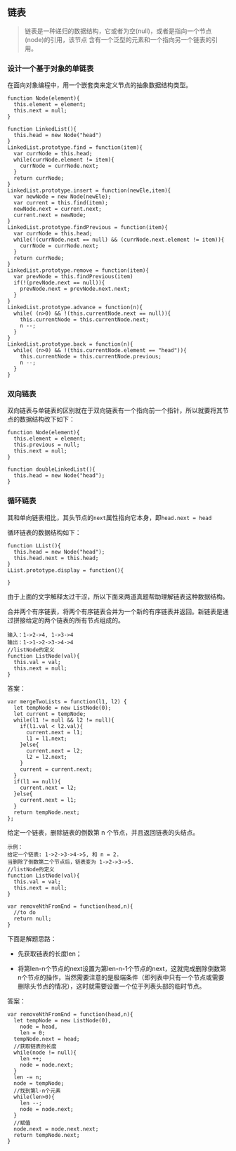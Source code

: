 ## 链表

>链表是一种递归的数据结构，它或者为空(null)，或者是指向一个节点(node)的引用，该节点
含有一个泛型的元素和一个指向另一个链表的引用。

### 设计一个基于对象的单链表

在面向对象编程中，用一个嵌套类来定义节点的抽象数据结构类型。
```angularjs
function Node(element){
  this.element = element;
  this.next = null;
}
```

```angularjs
function LinkedList(){
  this.head = new Node("head")
}
LinkedList.prototype.find = function(item){
  var currNode = this.head;
  while(currNode.element != item){
    currNode = currNode.next;
  }
  return currNode;
}
LinkedList.prototype.insert = function(newEle,item){
  var newNode = new Node(newEle);
  var current = this.find(item);
  newNode.next = current.next;
  current.next = newNode;
}
LinkedList.prototype.findPrevious = function(item){
  var currNode = this.head;
  while(!(currNode.next == null) && (currNode.next.element != item)){
    currNode = currNode.next;
  }
  return currNode;
}
LinkedList.prototype.remove = function(item){
  var prevNode = this.findPrevious(item)
  if(!(prevNode.next == null)){
    prevNode.next = prevNode.next.next;
  }
}
LinkedList.prototype.advance = function(n){
  while( (n>0) && !(this.currentNode.next == null)){
    this.currentNode = this.currentNode.next;
    n --;
  }
}
LinkedList.prototype.back = function(n){
  while( (n>0) && !(this.currentNode.element == "head")){
    this.currentNode = this.currentNode.previous;
    n --;
  }
}
```

### 双向链表

双向链表与单链表的区别就在于双向链表有一个指向前一个指针，所以就要将其节点的数据结构改下如下：

```
function Node(element){
  this.element = element;
  this.previous = null;
  this.next = null;
}
```

```
function doubleLinkedList(){
  this.head = new Node("head");
}
```

### 循环链表

其和单向链表相比，其头节点的```next```属性指向它本身，即```head.next = head```

循环链表的数据结构如下：

```
function LList(){
  this.head = new Node("head");
  this.head.next = this.head;
}
LList.prototype.display = function(){

}
```

由于上面的文字解释太过干涩，所以下面来两道真题帮助理解链表这种数据结构。

合并两个有序链表，将两个有序链表合并为一个新的有序链表并返回。新链表是通过拼接给定的两个链表的所有节点组成的。 
```
输入：1->2->4, 1->3->4
输出：1->1->2->3->4->4
//listNode的定义
function ListNode(val){
  this.val = val;
  this.next = null;
}
```

答案：
```
var mergeTwoLists = function(l1, l2) {
  let tempNode = new ListNode(0);
  let current = tempNode;
  while(l1 != null && l2 != null){
    if(l1.val < l2.val){
      current.next = l1;
      l1 = l1.next;
    }else{
      current.next = l2;
      l2 = l2.next;
    }
    current = current.next;
  }
  if(l1 == null){
    current.next = l2;
  }else{
    current.next = l1;
  }
  return tempNode.next;
};
```

给定一个链表，删除链表的倒数第 n 个节点，并且返回链表的头结点。
```
示例：
给定一个链表: 1->2->3->4->5, 和 n = 2.
当删除了倒数第二个节点后，链表变为 1->2->3->5.
//listNode的定义
function ListNode(val){
  this.val = val;
  this.next = null;
}

var removeNthFromEnd = function(head,n){
  //to do
  return null;
}
```
下面是解题思路：

* 先获取链表的长度len；

* 将第len-n个节点的next设置为第len-n-1个节点的next，这就完成删除倒数第n个节点的操作，当然需要注意的是极端条件（即列表中只有一个节点或需要删除头节点的情况），这时就需要设置一个位于列表头部的临时节点。

答案：

```
var removeNthFromEnd = function(head,n){
  let tempNode = new ListNode(0),
    node = head,
    len = 0;
  tempNode.next = head;
  //获取链表的长度
  while(node != null){
    len ++;
    node = node.next;
  }
  len -= n;
  node = tempNode;
  //找到第l-n个元素
  while(len>0){
    len --;
    node = node.next;
  }
  //赋值
  node.next = node.next.next;
  return tempNode.next;
}
```

